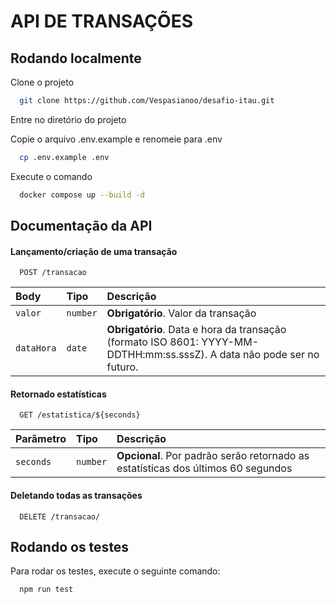 
# API DE TRANSAÇÕES

## Rodando localmente

Clone o projeto

```bash
  git clone https://github.com/Vespasianoo/desafio-itau.git
```
Entre no diretório do projeto

Copie o arquivo .env.example e renomeie para .env
```bash
  cp .env.example .env
```

Execute o comando

```bash
  docker compose up --build -d
```


## Documentação da API

#### Lançamento/criação de uma transação

```http
  POST /transacao
```

| Body   | Tipo       | Descrição                           |
| :---------- | :--------- | :---------------------------------- |
| `valor` | `number` | **Obrigatório**. Valor da transação |
| `dataHora` | `date` | **Obrigatório**. Data e hora da transação (formato ISO 8601: YYYY-MM-DDTHH:mm:ss.sssZ).  A data não pode ser no futuro. |

#### Retornado estatísticas

```http
  GET /estatistica/${seconds}
```

| Parâmetro   | Tipo       | Descrição                                   |
| :---------- | :--------- | :------------------------------------------ |
| `seconds`      | `number` | **Opcional**. Por padrão serão retornado as estatísticas dos últimos 60 segundos |


#### Deletando todas as transações

```http
  DELETE /transacao/
```
## Rodando os testes

Para rodar os testes, execute o seguinte comando:

```bash
  npm run test
```
